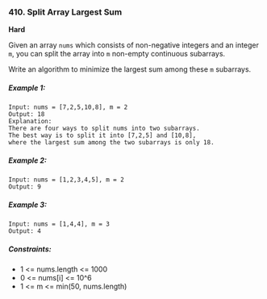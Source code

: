 ### 410. Split Array Largest Sum
**Hard**

Given an array `nums` which consists of non-negative integers and an integer `m`, you can split the array into `m` non-empty continuous subarrays.

Write an algorithm to minimize the largest sum among these `m` subarrays.

##### Example 1:
```
Input: nums = [7,2,5,10,8], m = 2
Output: 18
Explanation:
There are four ways to split nums into two subarrays.
The best way is to split it into [7,2,5] and [10,8],
where the largest sum among the two subarrays is only 18.
```

##### Example 2:
```
Input: nums = [1,2,3,4,5], m = 2
Output: 9
```

##### Example 3:
```
Input: nums = [1,4,4], m = 3
Output: 4
```

##### Constraints:
* 1 <= nums.length <= 1000
* 0 <= nums[i] <= 10^6
* 1 <= m <= min(50, nums.length)
